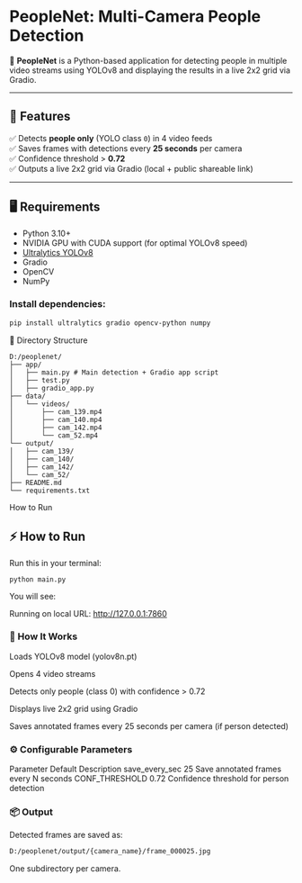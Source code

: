 # PeopleNet: Multi-Camera People Detection

🚀 **PeopleNet** is a Python-based application for detecting people in multiple video streams using YOLOv8 and displaying the results in a live 2x2 grid via Gradio.

---

## 📌 Features

✅ Detects **people only** (YOLO class `0`) in 4 video feeds  
✅ Saves frames with detections every **25 seconds** per camera  
✅ Confidence threshold > **0.72**  
✅ Outputs a live 2x2 grid via Gradio (local + public shareable link)

---

## 🖥️ Requirements

- Python 3.10+
- NVIDIA GPU with CUDA support (for optimal YOLOv8 speed)
- [Ultralytics YOLOv8](https://docs.ultralytics.com/)
- Gradio
- OpenCV
- NumPy

### Install dependencies:
```bash
pip install ultralytics gradio opencv-python numpy
```
📂 Directory Structure

```
D:/peoplenet/
├── app/
│   ├── main.py # Main detection + Gradio app script
│   ├── test.py
│   ├── gradio_app.py         
├── data/
│   └── videos/
│       ├── cam_139.mp4
│       ├── cam_140.mp4
│       ├── cam_142.mp4
│       └── cam_52.mp4
└── output/
│   ├── cam_139/
│   ├── cam_140/
│   ├── cam_142/
│   └── cam_52/
├── README.md
└── requirements.txt
```

 How to Run
## ⚡ How to Run
Run this in your terminal:
```
python main.py
```
You will see:

Running on local URL:  http://127.0.0.1:7860

### 📝 How It Works
Loads YOLOv8 model (yolov8n.pt)

Opens 4 video streams

Detects only people (class 0) with confidence > 0.72

Displays live 2x2 grid using Gradio

Saves annotated frames every 25 seconds per camera (if person detected)

### ⚙️ Configurable Parameters
Parameter	Default	Description
save_every_sec	25	Save annotated frames every N seconds
CONF_THRESHOLD	0.72	Confidence threshold for person detection

### 📦 Output
Detected frames are saved as:

```bash
D:/peoplenet/output/{camera_name}/frame_000025.jpg
```
One subdirectory per camera.

